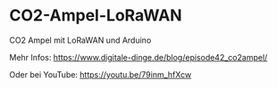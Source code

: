 # CO2-Ampel-LoRaWAN
CO2 Ampel mit LoRaWAN und Arduino

Mehr Infos:
https://www.digitale-dinge.de/blog/episode42_co2ampel/

Oder bei YouTube:
https://youtu.be/79inm_hfXcw